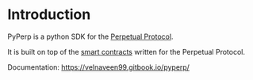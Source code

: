 # Introduction

PyPerp is a python SDK for the [Perpetual Protocol](https://github.com/perpetual-protocol/perpetual-protocol). 

It is built on top of the [smart contracts](https://github.com/perpetual-protocol/perpetual-protocol/tree/master/src) written for the Perpetual Protocol.


Documentation: https://velnaveen99.gitbook.io/pyperp/
